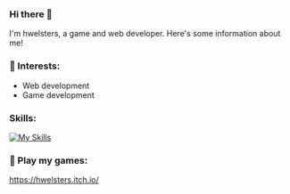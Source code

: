 ### Hi there 👋
I'm hwelsters, a game and web developer. Here's some information about me!

### 🔨 Interests:
- Web development
- Game development

### Skills:
[![My Skills](https://skillicons.dev/icons?i=js,html,css,react,unity,gcp)](https://skillicons.dev)

### 👾 Play my games:
https://hwelsters.itch.io/

